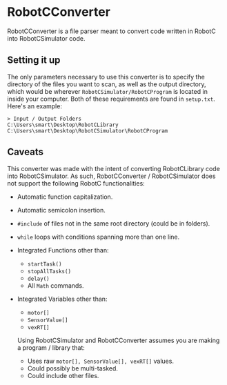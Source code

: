 # RobotCConverter 
RobotCConverter is a file parser meant to convert code written in RobotC into RobotCSimulator code. 

## Setting it up
The only parameters necessary to use this converter is to specify the directory of the files you want to scan, as well as the output directory, which would be wherever `RobotCSimulator/RobotCProgram` is located in inside your computer. Both of these requirements are found in `setup.txt`. Here's an example:

    > Input / Output Folders
    C:\Users\smart\Desktop\RobotCLibrary
    C:\Users\smart\Desktop\RobotCSimulator\RobotCProgram
   
## Caveats

This converter was made with the intent of converting RobotCLibrary code into RobotCSimulator. As such, RobotCConverter / RobotCSimulator does not support the following RobotC functionalities:
* Automatic function capitalization.
* Automatic semicolon insertion.
* `#include` of files not in the same root directory (could be in folders).
* `while` loops with conditions spanning more than one line.
* Integrated Functions other than:
  * `startTask()`
  * `stopAllTasks()`
  * `delay()`
  * All `Math` commands.
* Integrated Variables other than:
  * `motor[]`
  * `SensorValue[]`
  * `vexRT[]`
  
  Using RobotCSimulator and RobotCConverter assumes you are making a program / library that:
   * Uses raw `motor[], SensorValue[], vexRT[]` values.
   * Could possibly be multi-tasked.
   * Could include other files.

